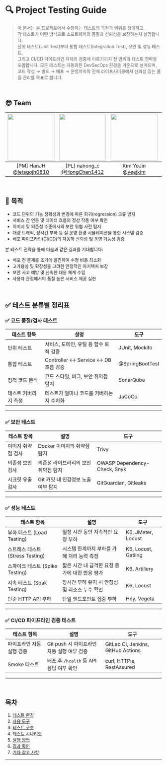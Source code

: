 # 🔍 Project Testing Guide

> 이 문서는 본 프로젝트에서 수행하는 테스트의 목적과 범위를 정의하고,  
각 테스트가 어떤 방식으로 소프트웨어의 품질과 신뢰성을 보장하는지 설명합니다.  
단위 테스트(Unit Test)부터 통합 테스트(Integration Test), 보안 및 성능 테스트,  
그리고 CI/CD 파이프라인 자체의 검증에 이르기까지 전 범위의 테스트 전략을 포함합니다.
모든 테스트는 자동화된 DevSecOps 환경을 기준으로 설계되며,  
코드 작성 → 빌드 → 배포 → 운영까지의 전체 라이프사이클에서 신뢰성 있는 품질 관리를 목표로 합니다.

<br>

## 😎 Team
|<img src="https://avatars.githubusercontent.com/u/71498489?v=4" width="150" height="150"/>|<img src="https://avatars.githubusercontent.com/u/95984922?v=4" width="150" height="150"/>|<img src="https://avatars.githubusercontent.com/u/150774446?v=4" width="150" height="150"/>|<img src="https://avatars.githubusercontent.com/u/153366521?v=4" width="150" height="150"/>|<img src="https://avatars.githubusercontent.com/u/127267532?v=4" width="150" height="150"/>|
|:-:|:-:|:-:|:-:|:-:|
|[PM] HanJH<br/>[@letsgojh0810](https://github.com/letsgojh0810)|[PL] nahong_c<br/>[@HongChan1412](https://github.com/HongChan1412)|Kim YeJin<br/>[@yeejkim](https://github.com/yeejkim)|Park ji hye<br/>[@parkjhhh](https://github.com/parkjhhh)|Seok Hye Jin [@HyeJinSeok](https://github.com/HyeJinSeok)|

<br>

## 🎯 목적

- 코드 단위의 기능 정확성과 변경에 따른 회귀(regression) 오류 방지
- 서비스 간 연동 및 데이터 흐름의 정상 작동 여부 확인
- 이미지 및 의존성 수준에서의 보안 위협 사전 탐지
- 대량 트래픽, 장시간 부하 등 실 운영 환경 시뮬레이션을 통한 시스템 검증
- 배포 파이프라인(CI/CD)의 자동화 신뢰성 및 운영 가능성 검증

본 테스트 전략을 통해 다음과 같은 결과를 기대합니다:

- 배포 전 문제를 조기에 발견하여 수정 비용 최소화
- 고가용성 및 확장성을 고려한 안정적인 아키텍처 보장
- 보안 사고 예방 및 신속한 대응 체계 수립
- 사용자 관점에서의 품질 높은 서비스 제공 실현

<br>

## ✅ 테스트 분류별 정리표

### ✅ 코드 품질/검사 테스트

| 테스트 항목 | 설명 | 도구 |
|-------------|------|------|
| 단위 테스트 | 서비스, 도메인, 유틸 등 함수 로직 검증 | JUnit, Mockito |
| 통합 테스트 | Controller ↔ Service ↔ DB 흐름 검증 | @SpringBootTest |
| 정적 코드 분석 | 코드 스타일, 버그, 보안 취약점 탐지 | SonarQube |
| 테스트 커버리지 측정 | 테스트가 얼마나 코드를 커버하는지 수치화 | JaCoCo |

---

### ✅ 보안 테스트

| 테스트 항목 | 설명 | 도구 |
|-------------|------|------|
| 이미지 취약점 검사 | Docker 이미지의 취약점 탐지 | Trivy |
| 의존성 보안 검사 | 의존성 라이브러리의 보안 취약점 탐지 | OWASP Dependency-Check, Snyk |
| 시크릿 유출 검사 | Git 커밋 내 민감정보 노출 여부 탐지 | GitGuardian, Gitleaks |

---

### ✅ 성능 테스트

| 테스트 항목 | 설명 | 도구 |
|-------------|------|------|
| 부하 테스트 (Load Testing) | 일정 시간 동안 지속적인 요청 부하 | K6, JMeter, Locust |
| 스트레스 테스트 (Stress Testing) | 시스템 한계까지 부하를 가해 처리 능력 측정 | K6, Locust, Gatling |
| 스파이크 테스트 (Spike Testing) | 짧은 시간 내 급격한 요청 증가에 대한 반응 평가 | K6, Artillery |
| 지속 테스트 (Soak Testing) | 장시간 부하 유지 시 안정성 및 리소스 누수 확인 | K6, Locust |
| 단순 HTTP API 부하 | 단일 엔드포인트 집중 부하 | Hey, Vegeta |

---

### ✅ CI/CD 파이프라인 검증 테스트

| 테스트 항목 | 설명 | 도구 |
|-------------|------|------|
| 파이프라인 자동 실행 검증 | Git push 시 파이프라인 자동 실행 여부 검증 | GitLab CI, Jenkins, GitHub Actions |
| Smoke 테스트 | 배포 후 `/health` 등 API 응답 여부 확인 | curl, HTTPie, RestAssured |

---
<br>

## 목차
1. [테스트 환경](#-테스트-환경)
2. [사용 도구](#-사용-도구)
3. [테스트 구조](#-테스트-구조)
4. [테스트 시나리오](#-테스트-시나리오)
5. [실행 방법](#-실행-방법)
6. [결과 확인](#-결과-확인)
7. [기타 참고 사항](#-기타-참고-사항)

---
